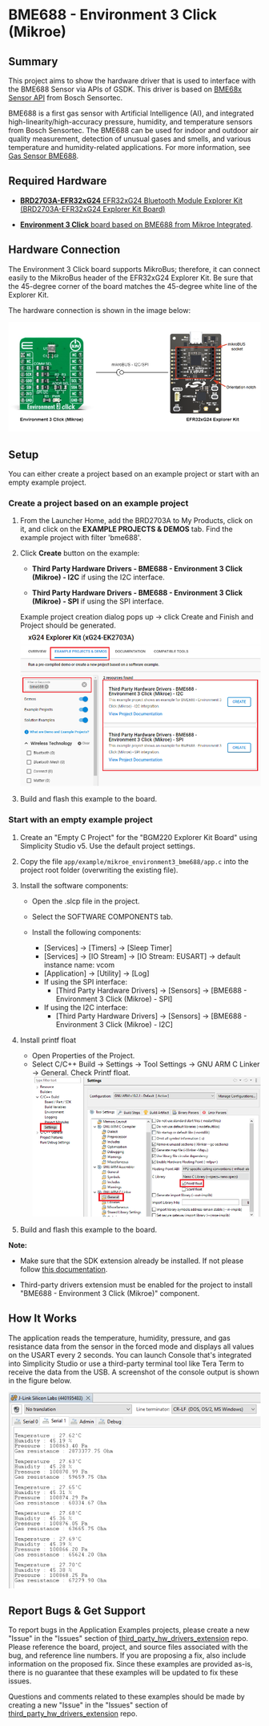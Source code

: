 # BME688 - Environment 3 Click (Mikroe) #

## Summary ##

This project aims to show the hardware driver that is used to interface with the BME688 Sensor via APIs of GSDK. This driver is based on [BME68x Sensor API](https://github.com/BoschSensortec/BME68x-Sensor-API) from Bosch Sensortec.

BME688 is a first gas sensor with Artificial Intelligence (AI), and integrated high-linearity/high-accuracy pressure, humidity, and temperature sensors from Bosch Sensortec. The BME688 can be used for indoor and outdoor air quality measurement, detection of unusual gases and smells, and various temperature and humidity-related applications.
For more information, see [Gas Sensor BME688](https://www.bosch-sensortec.com/products/environmental-sensors/gas-sensors/bme688/).

## Required Hardware ##

- [**BRD2703A-EFR32xG24** EFR32xG24 Bluetooth Module Explorer Kit (BRD2703A-EFR32xG24 Explorer Kit Board)](https://www.silabs.com/development-tools/wireless/efr32xg24-explorer-kit?tab=overview)

- [**Environment 3 Click** board based on BME688 from Mikroe Integrated](https://www.mikroe.com/environment-3-click).

## Hardware Connection ##

The Environment 3 Click board supports MikroBus; therefore, it can connect easily to the MikroBus header of the EFR32xG24 Explorer Kit. Be sure that the 45-degree corner of the board matches the 45-degree white line of the Explorer Kit.

The hardware connection is shown in the image below:

![board](image/hardware_connection.png "BGM220 Explorer Kit Board and Environment 3 Click Board")

## Setup ##

You can either create a project based on an example project or start with an empty example project.

### Create a project based on an example project ###

1. From the Launcher Home, add the BRD2703A to My Products, click on it, and click on the **EXAMPLE PROJECTS & DEMOS** tab. Find the example project with filter 'bme688'.

2. Click **Create** button on the example:

    - **Third Party Hardware Drivers - BME688 - Environment 3 Click (Mikroe) - I2C** if using the I2C interface.  

    - **Third Party Hardware Drivers - BME688 - Environment 3 Click (Mikroe) - SPI** if using the SPI interface.

    Example project creation dialog pops up -> click Create and Finish and Project should be generated.
    ![Create_example](image/create_example.png)

3. Build and flash this example to the board.

### Start with an empty example project ###

1. Create an "Empty C Project" for the "BGM220 Explorer Kit Board" using Simplicity Studio v5. Use the default project settings.

2. Copy the file `app/example/mikroe_environment3_bme688/app.c` into the project root folder (overwriting the existing file).

3. Install the software components:

    - Open the .slcp file in the project.

    - Select the SOFTWARE COMPONENTS tab.

    - Install the following components:

        - [Services] → [Timers] → [Sleep Timer]
        - [Services] → [IO Stream] → [IO Stream: EUSART] → default instance name: vcom
        - [Application] → [Utility] → [Log]
        - If using the SPI interface:
            - [Third Party Hardware Drivers] → [Sensors] → [BME688 - Environment 3 Click (Mikroe) - SPI]
        - If using the I2C interface:
            - [Third Party Hardware Drivers] → [Sensors] → [BME688 - Environment 3 Click (Mikroe) - I2C]

4. Install printf float

    - Open Properties of the Project.
    - Select C/C++ Build → Settings → Tool Settings → GNU ARM C Linker → General. Check Printf float.
      ![float](image/float.png)

5. Build and flash this example to the board.

**Note:**

- Make sure that the SDK extension already be installed. If not please follow [this documentation](https://github.com/SiliconLabs/third_party_hw_drivers_extension/blob/master/README.md#how-to-add-to-simplicity-studio-ide).

- Third-party drivers extension must be enabled for the project to install "BME688 - Environment 3 Click (Mikroe)" component.

## How It Works ##

The application reads the temperature, humidity, pressure, and gas resistance data from the sensor in the forced mode and displays all values on the USART every 2 seconds.
You can launch Console that's integrated into Simplicity Studio or use a third-party terminal tool like Tera Term to receive the data from the USB. A screenshot of the console output is shown in the figure below.

![usb_debug](image/log.png "USB Debug Output Data")

## Report Bugs & Get Support ##

To report bugs in the Application Examples projects, please create a new "Issue" in the "Issues" section of [third_party_hw_drivers_extension](https://github.com/SiliconLabs/third_party_hw_drivers_extension) repo. Please reference the board, project, and source files associated with the bug, and reference line numbers. If you are proposing a fix, also include information on the proposed fix. Since these examples are provided as-is, there is no guarantee that these examples will be updated to fix these issues.

Questions and comments related to these examples should be made by creating a new "Issue" in the "Issues" section of [third_party_hw_drivers_extension](https://github.com/SiliconLabs/third_party_hw_drivers_extension) repo.
